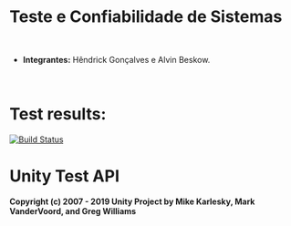 # Teste e Confiabilidade de Sistemas

</br>

* **Integrantes:** Hêndrick Gonçalves e Alvin Beskow.

</br>


# Test results:

[![Build Status](https://travis-ci.com/HendrickGoncalves/Unity.svg?branch=main)](https://travis-ci.com/HendrickGoncalves/Unity)

Unity Test API
==============

__Copyright (c) 2007 - 2019 Unity Project by Mike Karlesky, Mark VanderVoord, and Greg Williams__

